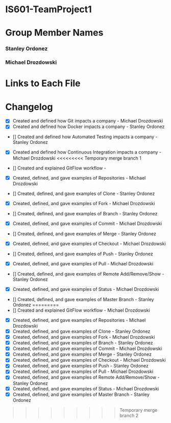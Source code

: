 # IS601-TeamProject1

# Group Member Names
### Stanley Ordonez
### Michael Drozdowski

# Links to Each File

# Changelog

- [x] Created and defined how Git impacts a company - Michael Drozdowski
- [x] Created and defined how Docker impacts a company - Stanley Ordonez
- [] Created and defined how Automated Testing impacts a company - Stanley Ordonez
- [x] Created and defined how Continuous Integration impacts a company - Michael Drozdowski
<<<<<<<<< Temporary merge branch 1
- [] Created and explained GitFlow workflow -
- [x] Created, defined, and gave examples of Repositories - Michael Drozdowski
- [] Created, defined, and gave examples of Clone - Stanley Ordonez
- [x] Created, defined, and gave examples of Fork - Michael Drozdowski
- [] Created, defined, and gave examples of Branch - Stanley Ordonez
- [x] Created, defined, and gave examples of Commit - Michael Drozdowski
- [] Created, defined, and gave examples of Merge - Stanley Ordonez
- [x] Created, defined, and gave examples of Checkout - Michael Drozdowski
- [] Created, defined, and gave examples of Push - Stanley Ordonez
- [x] Created, defined, and gave examples of Pull - Michael Drozdowski
- [] Created, defined, and gave examples of Remote Add/Remove/Show - Stanley Ordonez
- [x] Created, defined, and gave examples of Status - Michael Drozdowski
- [] Created, defined, and gave examples of Master Branch - Stanley Ordonez
=========
- [] Created and explained GitFlow workflow - Michael Drozdowski
- [x] Created, defined, and gave examples of Repositories - Michael Drozdowski
- [x] Created, defined, and gave examples of Clone - Stanley Ordonez
- [x] Created, defined, and gave examples of Fork - Michael Drozdowski
- [x] Created, defined, and gave examples of Branch - Stanley Ordonez
- [x] Created, defined, and gave examples of Commit - Michael Drozdowski
- [x] Created, defined, and gave examples of Merge - Stanley Ordonez
- [x] Created, defined, and gave examples of Checkout - Michael Drozdowski
- [x] Created, defined, and gave examples of Push - Stanley Ordonez
- [x] Created, defined, and gave examples of Pull - Michael Drozdowski
- [x] Created, defined, and gave examples of Remote Add/Remove/Show - Stanley Ordonez
- [x] Created, defined, and gave examples of Status - Michael Drozdowski
- [x] Created, defined, and gave examples of Master Branch - Stanley Ordonez
>>>>>>>>> Temporary merge branch 2
